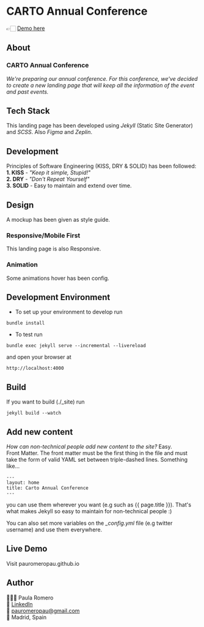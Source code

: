 # CARTO Annual Conference 

👉🏻 [Demo here](pauromeropau.github.io )

## About
### CARTO Annual Conference
_We're preparing our annual conference. For this conference, we've decided to create a new landing page that will keep all the information of the event and past events._

## Tech Stack 
This landing page has been developed using *Jekyll* (Static Site Generator) and *SCSS*. Also *Figma* and *Zeplin*.

## Development
Principles of Software Engineering (KISS, DRY & SOLID) has been followed:<br> 
**1. KISS** - _"Keep it simple, Stupid!"_ <br>
**2. DRY** - _"Don't Repeat Yourself"_<br>
**3. SOLID** - Easy to maintain and extend over time. <br>

## Design
A mockup has been given as style guide.

### Responsive/Mobile First
This landing page is also Responsive. 

### Animation
Some animations hover has been config.

## Development Environment
- To set up your environment to develop  run 
```
bundle install
```

- To test run 
```
bundle exec jekyll serve --incremental --livereload
```
and open your browser at 
```
http://localhost:4000
```

## Build
If you want to build (./_site) run 
```
jekyll build --watch
```

## Add new content
*How can non-technical people add new content to the site?* Easy. <br>
Front Matter. 
The front matter must be the first thing in the file and must take the form of valid YAML set between triple-dashed lines. Something like...  

```
---
layout: home
title: Carto Annual Conference
---
``` 

you can use them wherever you want (e.g such as {{ page.title }}). That's what makes Jekyll so easy to maintain for non-technical people :)

You can also set more variables on the *_config.yml* file (e.g twitter username) and use them everywhere. 

## Live Demo
Visit pauromeropau.github.io 

## Author
👩🏼‍💻 Paula Romero <br>
👤 [LinkedIn](https://www.linkedin.com/in/pauromeropau/) <br>
📩 pauromeropau@gmail.com <br>
📍 Madrid, Spain <br>




